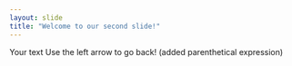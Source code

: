```yaml
---
layout: slide
title: "Welcome to our second slide!"
---
```

Your text
Use the left arrow to go back!
(added parenthetical expression)
